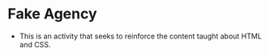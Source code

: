 # **Fake Agency**

- This is an activity that seeks to reinforce the content taught about HTML and CSS.